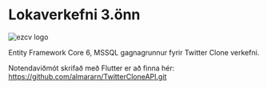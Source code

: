 # Lokaverkefni 3.önn

![ezcv logo](https://hrollur.com/img/logo.jpg)

Entity Framework Core 6, MSSQL gagnagrunnur fyrir Twitter Clone verkefni.

Notendaviðmót skrifað með Flutter er að finna hér: <https://github.com/almararn/TwitterCloneAPI.git>
